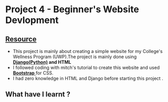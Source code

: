# Project 4 - Beginner's Website Devlopment 

## [Resource](https://www.youtube.com/watch?v=i6cwBiz7BuQ&list=PLgCYzUzKIBE_dil025VAJnDjNZHHHR9mW)

- This project is mainly about creating a simple website for my College's Wellness Program (UWP).The project is mainly done using **[Django(Python)](https://www.djangoproject.com/) and HTML**
- I followed coding with mitch's tutorial to create this website and used [**Bootstrap** ](https://getbootstrap.com/) for CSS.
- I had zero knowledge in HTML and Django before starting this project .

## What have I learnt ?

